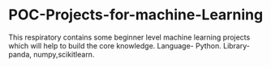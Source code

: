 # POC-Projects-for-machine-Learning
This respiratory contains some beginner level machine learning projects which will help to build the core knowledge. 
Language- Python. 
Library- panda, numpy,scikitlearn.


